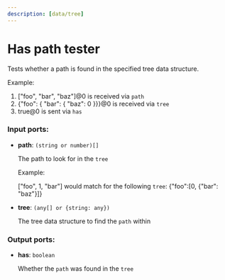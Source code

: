 ```yaml
---
description: [data/tree]
---
```


# Has path tester

Tests whether a path is found in the specified tree data structure.

Example:
1. ["foo", "bar", "baz"]@0 is received via `path`
2. {"foo": { "bar": { "baz": 0 }}}@0 is received via `tree`
3. true@0 is sent via `has`

### Input ports:

* __path__: `(string or number)[]`

    The path to look for in the `tree`
    
    Example:
    
    ["foo", 1, "bar"] would match for the following `tree`:
    {"foo":[0, {"bar": "baz"}]}


* __tree__: `(any[] or {string: any})`

    The tree data structure to find the `path` within

### Output ports:

* __has__: `boolean`

    Whether the `path` was found in the `tree`

